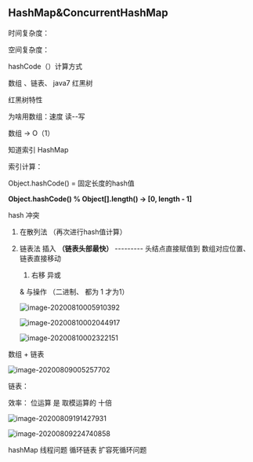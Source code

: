 ## HashMap&ConcurrentHashMap

时间复杂度：

空间复杂度：



hashCode（）计算方式

数组 、链表、 java7 红黑树

红黑树特性

为啥用数组：速度 读--写

数组 -> O（1）

知道索引 HashMap<?,?>

索引计算：

Object.hashCode() = 固定长度的hash值

**Object.hashCode() % Object[].length()  -> [0,  length - 1]**

hash 冲突  

1.  在散列法 （再次进行hash值计算）

2. 链表法  插入 **（链表头部最快）** --------- 头结点直接赋值到 数组对应位置、链表直接移动

   1. 右移 异或

   

   & 与操作  （二进制、 都为 1 才为1）

   ![image-20200810005910392](D:\工具\Typora\document\images\与操作.png)

   ![image-20200810002044917](D:\工具\Typora\document\images\hashMap-插入同一位置数据处理方式.png)

   ![image-20200810002322151](D:\工具\Typora\document\images\hashMap链表移动.png)

数组 + 链表

![image-20200809005257702](D:\工具\Typora\document\images\红黑树.png)

链表：



效率： 位运算 是 取模运算的 十倍

![image-20200809191427931](D:\工具\Typora\document\images\hashMap工作原理jdk1.7.png)

![image-20200809224740858](D:\工具\Typora\document\images\hashmap链表转红黑树.png)





hashMap 线程问题 循环链表  扩容死循环问题